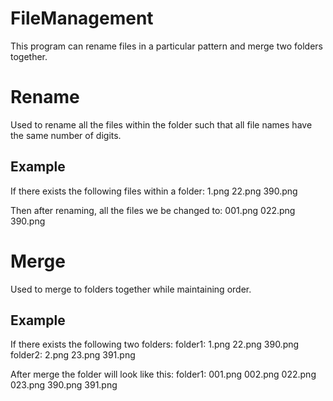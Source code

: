 # FileManagement
This program can rename files in a particular pattern and merge two folders together.

# Rename
Used to rename all the files within the folder such that all file names have the same number of digits.

## Example 
If there exists the following files within a folder: 
1.png 22.png 390.png

Then after renaming, all the files we be changed to: 
001.png 022.png 390.png

# Merge
Used to merge to folders together while maintaining order.

## Example 
If there exists the following two folders:
folder1: 1.png 22.png 390.png
folder2: 2.png 23.png 391.png

After merge the folder will look like this:
folder1: 001.png 002.png 022.png 023.png 390.png 391.png
